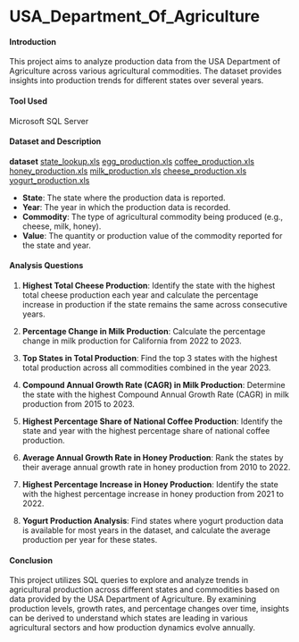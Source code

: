 # USA_Department_Of_Agriculture

#### Introduction
This project aims to analyze production data from the USA Department of Agriculture across various agricultural commodities. The dataset provides insights into production trends for different states over several years.

#### Tool Used

Microsoft SQL Server

#### Dataset and Description
**dataset**
[state_lookup.xls](https://github.com/user-attachments/files/15822033/state_lookup.xls)
[egg_production.xls](https://github.com/user-attachments/files/15822032/egg_production.xls)
[coffee_production.xls](https://github.com/user-attachments/files/15822031/coffee_production.xls)
[honey_production.xls](https://github.com/user-attachments/files/15822030/honey_production.xls)
[milk_production.xls](https://github.com/user-attachments/files/15822028/milk_production.xls)
[cheese_production.xls](https://github.com/user-attachments/files/15822026/cheese_production.xls)
[yogurt_production.xls](https://github.com/user-attachments/files/15822024/yogurt_production.xls)

- **State**: The state where the production data is reported.
- **Year**: The year in which the production data is recorded.
- **Commodity**: The type of agricultural commodity being produced (e.g., cheese, milk, honey).
- **Value**: The quantity or production value of the commodity reported for the state and year.

#### Analysis Questions
1. **Highest Total Cheese Production**: Identify the state with the highest total cheese production each year and calculate the percentage increase in production if the state remains the same across consecutive years.
   
2. **Percentage Change in Milk Production**: Calculate the percentage change in milk production for California from 2022 to 2023.
   
3. **Top States in Total Production**: Find the top 3 states with the highest total production across all commodities combined in the year 2023.
   
4. **Compound Annual Growth Rate (CAGR) in Milk Production**: Determine the state with the highest Compound Annual Growth Rate (CAGR) in milk production from 2015 to 2023.
   
5. **Highest Percentage Share of National Coffee Production**: Identify the state and year with the highest percentage share of national coffee production.
   
6. **Average Annual Growth Rate in Honey Production**: Rank the states by their average annual growth rate in honey production from 2010 to 2022.
   
7. **Highest Percentage Increase in Honey Production**: Identify the state with the highest percentage increase in honey production from 2021 to 2022.
   
8. **Yogurt Production Analysis**: Find states where yogurt production data is available for most years in the dataset, and calculate the average production per year for these states.

#### Conclusion
This project utilizes SQL queries to explore and analyze trends in agricultural production across different states and commodities based on data provided by the USA Department of Agriculture. By examining production levels, growth rates, and percentage changes over time, insights can be derived to understand which states are leading in various agricultural sectors and how production dynamics evolve annually.

